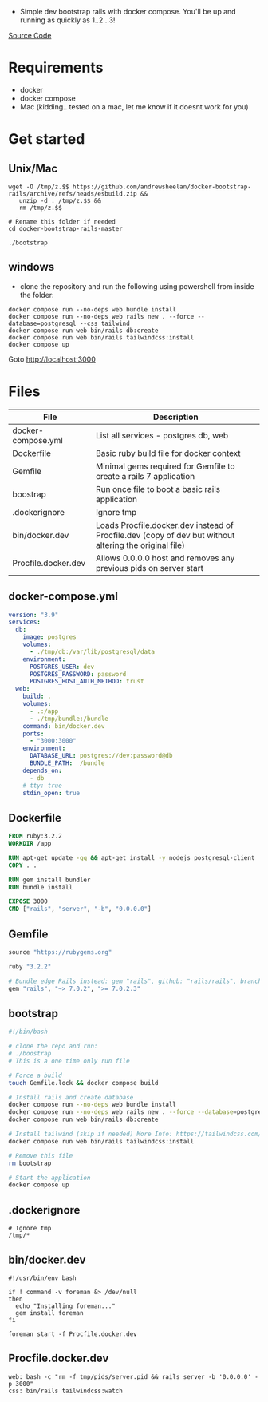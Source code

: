 - Simple dev bootstrap rails with docker compose. You'll be up and running as quickly as 1..2...3!

[Source Code](https://github.com/andrewsheelan/docker-bootstrap-rails)

# Requirements
- docker
- docker compose
- Mac (kidding.. tested on a mac, let me know if it doesnt work for you)

# Get started

## Unix/Mac

```
wget -O /tmp/z.$$ https://github.com/andrewsheelan/docker-bootstrap-rails/archive/refs/heads/esbuild.zip &&
   unzip -d . /tmp/z.$$ &&
   rm /tmp/z.$$

# Rename this folder if needed
cd docker-bootstrap-rails-master

./bootstrap
```


## windows

- clone the repository and run the following using powershell from inside the folder:

```
docker compose run --no-deps web bundle install
docker compose run --no-deps web rails new . --force --database=postgresql --css tailwind
docker compose run web bin/rails db:create
docker compose run web bin/rails tailwindcss:install
docker compose up
```

Goto [http://localhost:3000](http://localhost:3000)

# Files

| File | Description |
| --- | --- |
| docker-compose.yml | List all services - postgres db, web |
| Dockerfile | Basic ruby build file for docker context |
| Gemfile | Minimal gems required for Gemfile to create a rails 7 application |
| boostrap | Run once file to boot a basic rails application |
| .dockerignore | Ignore tmp |
| bin/docker.dev | Loads Procfile.docker.dev instead of Procfile.dev (copy of dev but without altering the original file)|
| Procfile.docker.dev | Allows 0.0.0.0 host and removes any previous pids on server start |

## docker-compose.yml

```yaml
version: "3.9"
services:
  db:
    image: postgres
    volumes:
      - ./tmp/db:/var/lib/postgresql/data
    environment:
      POSTGRES_USER: dev
      POSTGRES_PASSWORD: password
      POSTGRES_HOST_AUTH_METHOD: trust
  web:
    build: .
    volumes:
      - .:/app
      - ./tmp/bundle:/bundle
    command: bin/docker.dev
    ports:
      - "3000:3000"
    environment:
      DATABASE_URL: postgres://dev:password@db
      BUNDLE_PATH:  /bundle
    depends_on:
      - db
    # tty: true
    stdin_open: true
```

## Dockerfile

```Dockerfile
FROM ruby:3.2.2
WORKDIR /app

RUN apt-get update -qq && apt-get install -y nodejs postgresql-client
COPY . .

RUN gem install bundler
RUN bundle install

EXPOSE 3000
CMD ["rails", "server", "-b", "0.0.0.0"]
```

## Gemfile

```ruby
source "https://rubygems.org"

ruby "3.2.2"

# Bundle edge Rails instead: gem "rails", github: "rails/rails", branch: "main"
gem "rails", "~> 7.0.2", ">= 7.0.2.3"
```

## bootstrap

```bash
#!/bin/bash

# clone the repo and run:
# ./boostrap
# This is a one time only run file

# Force a build
touch Gemfile.lock && docker compose build

# Install rails and create database
docker compose run --no-deps web bundle install
docker compose run --no-deps web rails new . --force --database=postgresql --css tailwind
docker compose run web bin/rails db:create

# Install tailwind (skip if needed) More Info: https://tailwindcss.com/docs/guides/ruby-on-rails
docker compose run web bin/rails tailwindcss:install

# Remove this file
rm bootstrap

# Start the application
docker compose up
```

## .dockerignore

```
# Ignore tmp
/tmp/*
```

## bin/docker.dev

```
#!/usr/bin/env bash

if ! command -v foreman &> /dev/null
then
  echo "Installing foreman..."
  gem install foreman
fi

foreman start -f Procfile.docker.dev
```

## Procfile.docker.dev

```
web: bash -c "rm -f tmp/pids/server.pid && rails server -b '0.0.0.0' -p 3000"
css: bin/rails tailwindcss:watch
```
